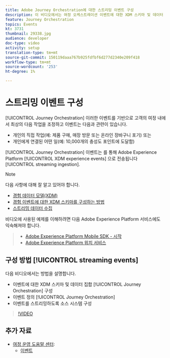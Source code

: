 ```yaml
---
title: Adobe Journey Orchestration에 대한 스트리밍 이벤트 구성
description: 이 비디오에서는 여정 오케스트레이션 이벤트에 대한 XDM 스키마 및 데이터 세트를 구성하고 여정 오케스트레이션에서 이벤트를 정의하며 이벤트를 스트리밍하도록 소스 시스템을 구성하는 방법을 설명합니다
feature: Journey Orchestration
topics: Events
kt: 3731
thumbnail: 29338.jpg
audience: developer
doc-type: video
activity: setup
translation-type: tm+mt
source-git-commit: 150119daaa767b925fdfbf6d277d2340e209f418
workflow-type: tm+mt
source-wordcount: '253'
ht-degree: 1%

---
```



# 스트리밍 이벤트 구성

[!UICONTROL Journey Orchestration] 이러한 이벤트를 기반으로 고객의 여정 내에서 최상의 다음 작업을 조정하고 이벤트는 다음과 관련이 있습니다.

* 개인의 직접 작업(예: 제품 구매, 매장 방문 또는 온라인 장바구니 포기) 또는
* 개인에게 연결된 어떤 일(예: 10,000개의 충성도 포인트에 도달함)

[!UICONTROL Journey Orchestration] 이벤트는 를 통해 Adobe Experience Platform [!UICONTROL XDM experience events] 으로 전송됩니다 [!UICONTROL streaming ingestion].

>[!NOTE]
>다음 사항에 대해 잘 알고 있어야 합니다.
>
>* [경험 데이터 모델(XDM)](https://docs.adobe.com/content/help/en/platform-learn/tutorials/schemas/understanding-the-xdm-system-and-experience-data-model.html)
>* [경험 이벤트에 대한 XDM 스키마를 구성하는 방법](https://docs.adobe.com/content/help/en/platform-learn/tutorials/schemas/create-your-first-schema-with-out-of-the-box-components.html)
>* [스트리밍 데이터 수집](https://docs.adobe.com/content/help/en/platform-learn/tutorials/data-ingestion/understanding-streaming-ingestion.html)
>
>
비디오에 사용된 예제를 이해하려면 다음 Adobe Experience Platform 서비스에도 익숙해져야 합니다.
>
>* [Adobe Experience Platform Mobile SDK - 시작](https://docs.adobe.com/content/help/en/core-services-learn/tutorials/launch-mobile/understanding-the-mobile-sdks.html)
>* [Adobe Experience Platform 위치 서비스](https://docs.adobe.com/content/help/en/places/using/home.html)
>



## 구성 방법 [!UICONTROL streaming events]

다음 비디오에서는 방법을 설명합니다.

* 이벤트에 대한 XDM 스키마 및 데이터 집합 [!UICONTROL Journey Orchestration] 구성
* 이벤트 정의 [!UICONTROL Journey Orchestration]
* 이벤트를 스트리밍하도록 소스 시스템 구성

>[!VIDEO](https://video.tv.adobe.com/v/29338?quality=12)

## 추가 자료

* [여정 운영 도움말 센터](https://docs.adobe.com/content/help/en/journeys/using/journey-orchestration-home.html):
   * [이벤트](https://docs.adobe.com/content/help/en/journeys/using/events-journeys/about-events.html)
